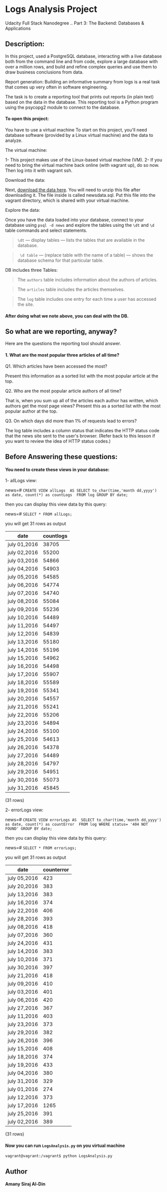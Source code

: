 # Logs Analysis Project
Udacity Full Stack Nanodegree .. 
Part 3: The Backend: Databases & Applications

## Description:

In this project, used a PostgreSQL database, interacting with a live database both from the command line and from code, explore a large database with over a million rows, and build and refine complex queries and use them to draw business conclusions from data.

Report generation:
Building an informative summary from logs is a real task that comes up very often in software engineering.

The task is to create a reporting tool that prints out reports (in plain text) based on the data in the database. This reporting tool is a Python program using the psycopg2 module to connect to the database.

#### To open this project:
You have to use a virtual machine 
To start on this project, you'll need database software (provided by a Linux virtual machine) and the data to analyze.

The virtual machine:

1- This project makes use of the Linux-based virtual machine (VM).
2- If you need to bring the virtual machine back online (with vagrant up), do so now. Then log into it with vagrant ssh.
    
Download the data:

Next, [download the data here](https://d17h27t6h515a5.cloudfront.net/topher/2016/August/57b5f748_newsdata/newsdata.zip). You will need to unzip this file after downloading it. The file inside is called newsdata.sql. Put this file into the vagrant directory, which is shared with your virtual machine.
    
Explore the data:

Once you have the data loaded into your database, connect to your database using ```psql -d news``` and explore the tables using the ```\dt``` and ```\d``` table commands and select statements.

>```\dt``` — display tables — lists the tables that are available in the database.

>``` \d table``` — (replace table with the name of a table) — shows the database schema for that particular table.

DB includes three Tables:

> The ```authors``` table includes information about the authors of articles.

> The ```articles``` table includes the articles themselves.

>The ```log``` table includes one entry for each time a user has accessed the site.

#### After doing what we note above, you can deal with the DB.

## So what are we reporting, anyway?
Here are the questions the reporting tool should answer.

#### 1. What are the most popular three articles of all time? 
Q1. Which articles have been accessed the most? 
    
Present this information as a sorted list with the most popular article at the top.

Q2. Who are the most popular article authors of all time? 
    
That is, when you sum up all of the articles each author has written, which authors get the most page views? Present this as a sorted list with the most popular author at the top.

Q3. On which days did more than 1% of requests lead to errors? 

The log table includes a column status that indicates the HTTP status code that the news site sent to the user's browser. (Refer back to this lesson if you want to review the idea of HTTP status codes.)

## Before Answering these questions:
#### You need to create these views in your database:

1- allLogs view:

news=# ```CREATE VIEW allLogs 
AS SELECT to_char(time,'month dd,yyyy') as date, count(*) as countLogs 
FROM log GROUP BY date;```
    
then you can display this view data by this query:
    
news=# ```SELECT * FROM allLogs;```

you will get 31 rows as output

 |      date        | countlogs|
 |------------------|----------|
 |july      01,2016 |     38705|
 |july      02,2016 |     55200|
 |july      03,2016 |     54866|
 |july      04,2016 |     54903|
 |july      05,2016 |     54585|
 |july      06,2016 |     54774|
 |july      07,2016 |     54740|
 |july      08,2016 |     55084|
 |july      09,2016 |     55236|
 |july      10,2016 |     54489|
 |july      11,2016 |     54497|
 |july      12,2016 |     54839|
 |july      13,2016 |     55180|
 |july      14,2016 |     55196|
 |july      15,2016 |     54962|
 |july      16,2016 |     54498|
 |july      17,2016 |     55907|
 |july      18,2016 |     55589|
 |july      19,2016 |     55341|
 |july      20,2016 |     54557|
 |july      21,2016 |     55241|
 |july      22,2016 |     55206|
 |july      23,2016 |     54894|
 |july      24,2016 |     55100|
 |july      25,2016 |     54613|
 |july      26,2016 |     54378|
 |july      27,2016 |     54489|
 |july      28,2016 |     54797|
 |july      29,2016 |     54951|
 |july      30,2016 |     55073|
 |july      31,2016 |     45845|
(31 rows)

2- errorLogs view:

news=# ```CREATE VIEW errorLogs AS 
SELECT to_char(time,'month dd,yyyy') as date, count(*) as countError 
FROM log WHERE status= '404 NOT FOUND' GROUP BY date;```
    
then you can display this view data by this query:
    
news=# ```SELECT * FROM errorLogs;```

you will get 31 rows as output

 |      date        | counterror|
 |------------------|-----------|
 |july      05,2016 |        423|
 |july      20,2016 |        383|
 |july      13,2016 |        383|
 |july      16,2016 |        374|
 |july      22,2016 |        406|
 |july      28,2016 |        393|
 |july      08,2016 |        418|
 |july      07,2016 |        360|
 |july      24,2016 |        431|
 |july      14,2016 |        383|
 |july      10,2016 |        371|
 |july      30,2016 |        397|
 |july      21,2016 |        418|
 |july      09,2016 |        410|
 |july      03,2016 |        401|
 |july      06,2016 |        420|
 |july      27,2016 |        367|
 |july      11,2016 |        403|
 |july      23,2016 |        373|
 |july      29,2016 |        382|
 |july      26,2016 |        396|
 |july      15,2016 |        408|
 |july      18,2016 |        374|
 |july      19,2016 |        433|
 |july      04,2016 |        380|
 |july      31,2016 |        329|
 |july      01,2016 |        274|
 |july      12,2016 |        373|
 |july      17,2016 |       1265|
 |july      25,2016 |        391|
 july      02,2016 |        389
(31 rows)

#### Now you can run ```LogsAnalysis.py``` on you virtual machine
    
    vagrant@vagrant:/vagrant$ python LogsAnalysis.py


## Author

#### Amany Siraj Al-Din
